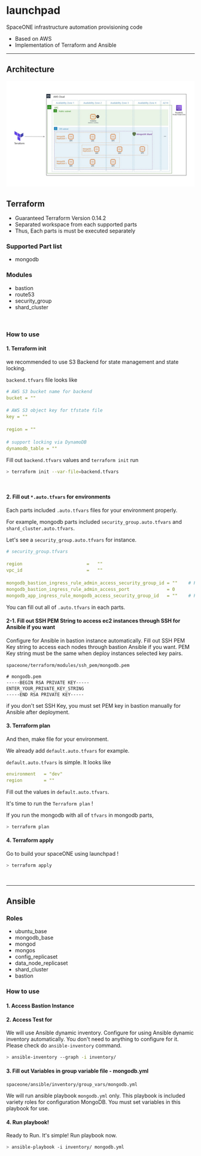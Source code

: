 # launchpad

SpaceONE infrastructure automation provisioning code

* Based on AWS
* Implementation of Terraform and Ansible

<hr/>


## Architecture
 
![MongoDB](./mongodb_arch_img.jpg)


## Terraform

* Guaranteed Terraform Version 0.14.2
* Separated workspace from each supported parts
* Thus, Each parts is must be executed separately

### Supported Part list
* mongodb

### Modules
* bastion
* route53
* security_group
* shard_cluster

<br/>

### How to use

#### 1. Terraform init

we recommended to use S3 Backend for state management and state locking.

`backend.tfvars` file looks like

```yaml
# AWS S3 bucket name for backend
bucket = ""

# AWS S3 object key for tfstate file
key = ""

region = ""

# support locking via DynamoDB
dynamodb_table = ""
```

Fill out `backend.tfvars` values and `terraform init` run

```sh
> terraform init --var-file=backend.tfvars
```

<br/>

#### 2. Fill out `*.auto.tfvars` for environments

Each parts included `.auto.tfvars` files for your environment properly.

For example, mongodb parts included `security_group.auto.tfvars` and `shard_cluster.auto.tfvars`.

Let's see a `security_group.auto.tfvars` for instance.
```yaml
# security_group.tfvars

region                        =   ""
vpc_id                        =   ""

mongodb_bastion_ingress_rule_admin_access_security_group_id = ""    # From Source security group ID for Administrator access
mongodb_bastion_ingress_rule_admin_access_port              = 0
mongodb_app_ingress_rule_mongodb_access_security_group_id   = ""    # From Source security group ID for Worker Nodes
```

You can fill out all of `.auto.tfvars` in each parts.

#### 2-1. Fill out SSH PEM String to access ec2 instances through SSH for Ansible if you want

Configure for Ansible in bastion instance automatically.
Fill out SSH PEM Key string to access each nodes through bastion Ansible if you want.
PEM Key string must be the same when deploy instances selected key pairs.

`spaceone/terraform/modules/ssh_pem/mongodb.pem`

```pem
# mongodb.pem
-----BEGIN RSA PRIVATE KEY-----
ENTER_YOUR_PRIVATE_KEY_STRING
-----END RSA PRIVATE KEY-----
```

if you don't set SSH Key, you must set PEM key in bastion manually for Ansible after deployment.

#### 3. Terraform plan

And then, make file for your environment.

We already add `default.auto.tfvars` for example.

`default.auto.tfvars` is simple. It looks like

```yaml
environment   = "dev"
region        = ""
```

Fill out the values in `default.auto.tfvars`.

It's time to run the `Terraform plan` !

If you run the mongodb with all of `tfvars` in mongodb parts,
```sh
> terraform plan
```

#### 4. Terraform apply

Go to build your spaceONE using launchpad !
```sh
> terraform apply
```

<br>
<hr/>


## Ansible


### Roles
* ubuntu_base
* mongodb_base
* mongod
* mongos
* config_replicaset
* data_node_replicaset
* shard_cluster
* bastion

### How to use

#### 1. Access Bastion Instance

#### 2. Access Test for 

We will use Ansible dynamic inventory. 
Configure for using Ansible dynamic inventory automatically. You don't need to anything to configure for it.
Please check do `ansible-inventory` command.

```sh
> ansible-inventory --graph -i inventory/
```

#### 3. Fill out Variables in group variable file - mongodb.yml

`spaceone/ansible/inventory/group_vars/mongodb.yml`

We will run ansible playbook `mongodb.yml` only. This playbook is included variety roles for configuration MongoDB.
You must set variables in this playbook for use.

#### 4. Run playbook!

Ready to Run. 
It's simple! Run playbook now.

```sh
> ansible-playbook -i inventory/ mongodb.yml
```
